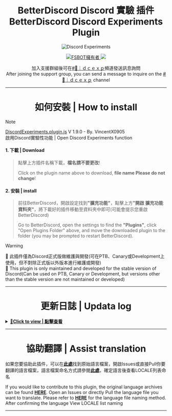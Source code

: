 <h1 align="center">BetterDiscord Discord 實驗 插件<br>BetterDiscord Discord Experiments Plugin</h1>

<p align="center"><img src="https://repository-images.githubusercontent.com/579372986/ae676998-34aa-4242-b575-74242a3d31b5" alt="Discord Experiments" /></p>
<p align="center">
    <a href="https://github.com/VincentX0905">
        <img alt="FSBOT擁有者" src="https://img.shields.io/badge/Owner-炸蝦(VincentX0905)-blue.svg?style=for-the-badge&logo=github" />
    </a>
    <a href="https://discord.fsbot.xyz" alt="Discord支援群組">
        <img src="https://img.shields.io/discord/1176128602018959371?style=for-the-badge&logo=discord&label=Support"/>
    </a>
</p>
<p align="center">加入支援群組後可在<a href="https://discord.com/channels/1176128602018959371/1176128604212572293">#💬｜ｄｃｅｘｐ</a>頻道發送訊息詢問<br>
After joining the support group, you can send a message to inquire on the <a href="https://discord.com/channels/1176128602018959371/1176128604212572293">#💬｜ｄｃｅｘｐ</a> channel
</p>

---
<h1 align="center">如何安裝 | How to install</h1>

> [!NOTE]
> [DiscordExperiments.plugin.js](https://github.com/Friedshrimp-Studio-TW/Discord-Experiments/releases/latest/download/DiscordExperiments.plugin.js) V 1.9.0 - By. VincentX0905</br>啟用Discord實驗性功能 | Open Discord Experiments function

<h4>1. 下載 | Download</h4>

> <p>點擊上方插件名稱下載，<b>檔名請不要更改</b>!</p>
> <p>Click on the plugin name above to download, <b>file name Please do not change</b>!</p>

<h4>2. 安裝 | install</h4>

> <p>前往BetterDiscord，開啟設定找到<b>"擴充功能"</b>，點擊上方<b>"開啟 擴充功能 資料夾"</b>，將下載好的插件移動至資料夾中即可(可能會提示您重啟BetterDiscord)</p>
> <p>Go to BetterDiscord, open the settings to find the <b>"Plugins"</b>, click "Open Plugins Folder" above, and move the downloaded plugin to the folder (you may be prompted to restart BetterDiscord).</p>

> [!WARNING]
> 📢 此插件僅為Discord正式版做維護與開發(可在PTB、Canary或Development上使用，但不對除正式版以外版本進行維護或開發)</br>
> 📢 This plugin is only maintained and developed for the stable version of Discord(Can be used on PTB, Canary or Development, but versions other than the stable version are not maintained or developed)

---

<h1 align="center">更新日誌 | Updata log</h1>
<details>
<summary><u><b>🔰Click to view | 點擊查看</b></u></summary>
<h3><a href="https://discord.fsbot.xyz" alt="Discord支援群組">加入Discord查看 | Join Discord to View</a></h3>
</details>

---

<h1 align="center">協助翻譯 | Assist translation</h1>
<p>如果您要協助此插件，可以在<a href="https://github.com/Friedshrimp-Studio-TW/Discord-Experiments/tree/main/lang"><b>此處</b></a>找到原始語言檔案，開啟Issues或直接Pull你要翻譯的語言檔案，語言檔案命名方式請參閱<a href="https://discord.com/developers/docs/reference#locales"><b>此處</b></a>，確定語言後查看LOCALE列表命名</p>
<p>If you would like to contribute to this plugin, the original language archives can be found <a href="https://github.com/Friedshrimp-Studio-TW/Discord-Experiments/tree/main/lang"><b>HERE</b></a>. Open an Issues or directly Pull the language file you want to translate. Please refer to <a href="https://discord.com/developers/docs/reference#locales"><b>HERE</b></a> for the language file naming method. After confirming the language View LOCALE list naming</p>

---
